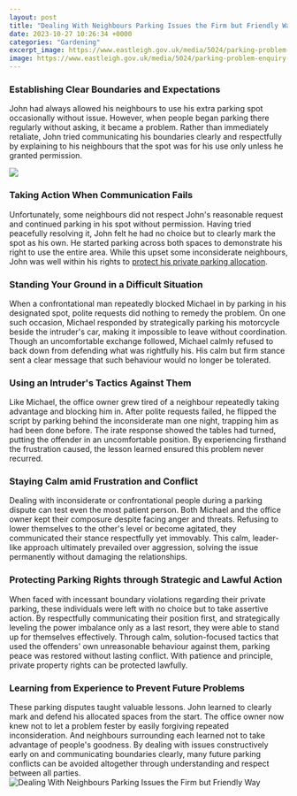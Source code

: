 ```yaml
---
layout: post
title: "Dealing With Neighbours Parking Issues the Firm but Friendly Way"
date: 2023-10-27 10:26:34 +0000
categories: "Gardening"
excerpt_image: https://www.eastleigh.gov.uk/media/5024/parking-problem-enquiry-pages-social-graphic-card-1200-x-628.jpg?anchor=center&amp;mode=crop&amp;width=1200&amp;height=630
image: https://www.eastleigh.gov.uk/media/5024/parking-problem-enquiry-pages-social-graphic-card-1200-x-628.jpg?anchor=center&amp;mode=crop&amp;width=1200&amp;height=630
---
```


### Establishing Clear Boundaries and Expectations  
John had always allowed his neighbours to use his extra parking spot occasionally without issue. However, when people began parking there regularly without asking, it became a problem. Rather than immediately retaliate, John tried communicating his boundaries clearly and respectfully by explaining to his neighbours that the spot was for his use only unless he granted permission.

![](https://www.rentals.com/blog/wp-content/uploads/2012/12/shutterstock_1200879523-compressor.jpg)
### Taking Action When Communication Fails
Unfortunately, some neighbours did not respect John's reasonable request and continued parking in his spot without permission. Having tried peacefully resolving it, John felt he had no choice but to clearly mark the spot as his own. He started parking across both spaces to demonstrate his right to use the entire area. While this upset some inconsiderate neighbours, John was well within his rights to [protect his private parking allocation](https://store.fi.io.vn/womens-crazy-boston-terrier-lady-dog-lover-v-neck-t-shirt/women&).
### Standing Your Ground in a Difficult Situation  
When a confrontational man repeatedly blocked Michael in by parking in his designated spot, polite requests did nothing to remedy the problem. On one such occasion, Michael responded by strategically parking his motorcycle beside the intruder's car, making it impossible to leave without coordination. Though an uncomfortable exchange followed, Michael calmly refused to back down from defending what was rightfully his. His calm but firm stance sent a clear message that such behaviour would no longer be tolerated.
### Using an Intruder's Tactics Against Them 
Like Michael, the office owner grew tired of a neighbour repeatedly taking advantage and blocking him in. After polite requests failed, he flipped the script by parking behind the inconsiderate man one night, trapping him as had been done before. The irate response showed the tables had turned, putting the offender in an uncomfortable position. By experiencing firsthand the frustration caused, the lesson learned ensured this problem never recurred. 
### Staying Calm amid Frustration and Conflict
Dealing with inconsiderate or confrontational people during a parking dispute can test even the most patient person. Both Michael and the office owner kept their composure despite facing anger and threats. Refusing to lower themselves to the other's level or become agitated, they communicated their stance respectfully yet immovably. This calm, leader-like approach ultimately prevailed over aggression, solving the issue permanently without damaging the relationships.
### **Protecting Parking Rights through Strategic and Lawful Action**  
When faced with incessant boundary violations regarding their private parking, these individuals were left with no choice but to take assertive action. By respectfully communicating their position first, and strategically leveling the power imbalance only as a last resort, they were able to stand up for themselves effectively. Through calm, solution-focused tactics that used the offenders' own unreasonable behaviour against them, parking peace was restored without lasting conflict. With patience and principle, private property rights can be protected lawfully.
### Learning from Experience to Prevent Future Problems
These parking disputes taught valuable lessons. John learned to clearly mark and defend his allocated spaces from the start. The office owner now knew not to let a problem fester by easily forgiving repeated inconsideration. And neighbours surrounding each learned not to take advantage of people's goodness. By dealing with issues constructively early on and communicating boundaries clearly, many future parking conflicts can be avoided altogether through understanding and respect between all parties.
![Dealing With Neighbours Parking Issues the Firm but Friendly Way](https://www.eastleigh.gov.uk/media/5024/parking-problem-enquiry-pages-social-graphic-card-1200-x-628.jpg?anchor=center&amp;mode=crop&amp;width=1200&amp;height=630)